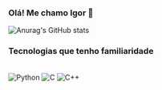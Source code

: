 ### Olá! Me chamo Igor 👋

![Anurag's GitHub stats](https://github-readme-stats.vercel.app/api?username=IgoorMarques&show_icons=true)

### Tecnologias que tenho familiaridade

<div style="display: inline-block"> <br/>
  <img align="center" alt="Python" src="https://img.shields.io/badge/Python-3776AB?style=for-the-badge&logo=python&logoColor=white"/>
</div>
<div style="display: inline-block"> <br/>
  <img align="center" alt="C" src="[https://img.shields.io/badge/Python-3776AB?style=for-the-badge&logo=python&logoColor=white](https://img.shields.io/badge/C-00599C?style=for-the-badge&logo=c&logoColor=white)"/>
</div>
<div style="display: inline-block"> <br/>
  <img align="center" alt="C++" src="[https://img.shields.io/badge/Python-3776AB?style=for-the-badge&logo=python&logoColor=white](https://img.shields.io/badge/C%2B%2B-00599C?style=for-the-badge&logo=c%2B%2B&logoColor=white)"/>
</div>

<!--
**IgoorMarques/IgoorMarques** is a ✨ _special_ ✨ repository because its `README.md` (this file) appears on your GitHub profile.

Here are some ideas to get you started:

- 🔭 I’m currently working on ...
- 🌱 I’m currently learning ...
- 👯 I’m looking to collaborate on ...
- 🤔 I’m looking for help with ...
- 💬 Ask me about ...
- 📫 How to reach me: ...
- 😄 Pronouns: ...
- ⚡ Fun fact: ...
-->
